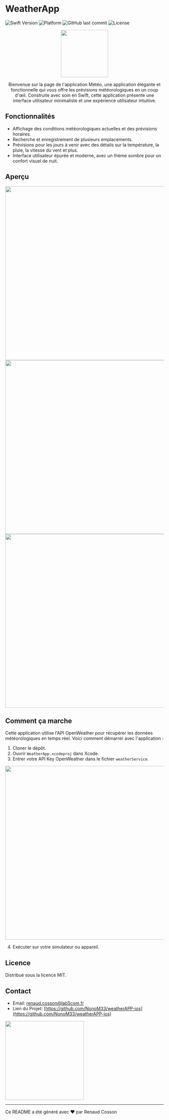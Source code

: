 # WeatherApp

![Swift Version](https://img.shields.io/badge/swift-5.0-orange.svg)
![Platform](https://img.shields.io/cocoapods/p/Lottie.svg?style=flat)
![GitHub last commit](https://img.shields.io/github/last-commit/google/skia.svg?style=flat)
![License](https://img.shields.io/badge/license-MIT-blue.svg)
<p align="center">
  <img src="https://github.com/NonoM33/weatherAPP-ios/assets/29004520/b1e055bc-2ac7-4716-9194-814f61353082" height="150">
</p>

<p align="center">
  Bienvenue sur la page de l'application Météo, une application élégante et fonctionnelle qui vous offre les prévisions météorologiques en un coup d'œil. Construite avec soin en Swift, cette application présente une interface utilisateur minimaliste et une expérience utilisateur intuitive.
</p>

## Fonctionnalités

- Affichage des conditions météorologiques actuelles et des prévisions horaires.
- Recherche et enregistrement de plusieurs emplacements.
- Prévisions pour les jours à venir avec des détails sur la température, la pluie, la vitesse du vent et plus.
- Interface utilisateur épurée et moderne, avec un thème sombre pour un confort visuel de nuit.

## Aperçu
<img src="https://github.com/NonoM33/weatherAPP-ios/assets/29004520/fa1016da-9e9a-4b0a-a970-316d59623abd" height="550">
<img src="https://github.com/NonoM33/weatherAPP-ios/assets/29004520/c7f33412-f3f2-492f-aff1-1ebcb0ecb49e" height="550">
<img src="https://github.com/NonoM33/weatherAPP-ios/assets/29004520/258db26a-6199-4618-8586-f20d29da7c35" height="550">

## Comment ça marche

Cette application utilise l'API OpenWeather pour récupérer les données météorologiques en temps réel. Voici comment démarrer avec l'application :

1. Cloner le dépôt.
2. Ouvrir `WeatherApp.xcodeproj` dans Xcode.
3. Entrer votre API Key OpenWeather dans le fichier `weatherService`.

<img src="https://github.com/NonoM33/weatherAPP-ios/assets/29004520/5c899240-33ad-47b2-93d8-880ae89dbdaa" width="550">

4. Exécuter sur votre simulateur ou appareil.

## Licence

Distribué sous la licence MIT.

## Contact

- Email: [renaud.cosson@lab5com.fr](mailto:renaud.cosson@lab5com.fr)
- Lien du Projet: [https://github.com/NonoM33/weatherAPP-ios](https://github.com/NonoM33/weatherAPP-ios)

<img src="https://github.com/NonoM33/weatherAPP-ios/assets/29004520/0cc46df9-27b5-414d-adb1-9ce8760b0c59" height="250">
</p>


---

Ce README a été généré avec ❤️ par Renaud Cosson
